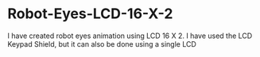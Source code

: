 # Robot-Eyes-LCD-16-X-2
I have created robot eyes animation using LCD 16 X 2. I have used the LCD Keypad Shield, but it can also be done using a single LCD
